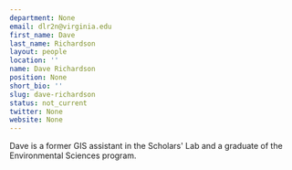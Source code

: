 ```yaml
---
department: None
email: dlr2n@virginia.edu
first_name: Dave
last_name: Richardson
layout: people
location: ''
name: Dave Richardson
position: None
short_bio: ''
slug: dave-richardson
status: not_current
twitter: None
website: None
---
```


Dave is a former GIS assistant in the Scholars' Lab and a graduate of the Environmental Sciences program.
